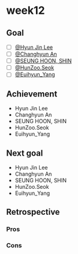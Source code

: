 # week12

## Goal

- [ ] [@Hyun Jin Lee](https://github.com/HyunTruth)
- [ ] [@Changhyun An](https://github.com/achooan)
- [ ] [@SEUNG HOON, SHIN](https://github.com/newinh)
- [ ] [@HunZoo.Seok](https://github.com/zooozoo)
- [ ] [@Euihyun_Yang](https://github.com/noahluftyang)

## Achievement

- Hyun Jin Lee
- Changhyun An
- SEUNG HOON, SHIN
- HunZoo.Seok
- Euihyun_Yang

## Next goal

- Hyun Jin Lee
- Changhyun An
- SEUNG HOON, SHIN
- HunZoo.Seok
- Euihyun_Yang

## Retrospective

### Pros

### Cons
